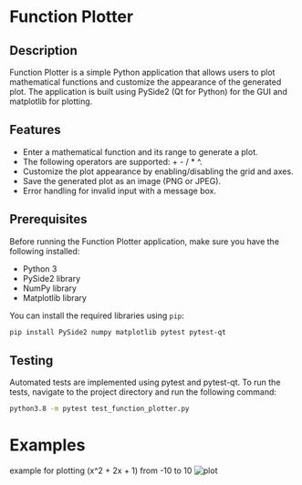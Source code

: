 # Function Plotter

## Description
Function Plotter is a simple Python application that allows users to plot mathematical functions and customize the appearance of the generated plot. The application is built using PySide2 (Qt for Python) for the GUI and matplotlib for plotting.

## Features

- Enter a mathematical function and its range to generate a plot.
- The following operators are supported: + - / * ^. 
- Customize the plot appearance by enabling/disabling the grid and axes.
- Save the generated plot as an image (PNG or JPEG).
- Error handling for invalid input with a message box.

## Prerequisites

Before running the Function Plotter application, make sure you have the following installed:

- Python 3
- PySide2 library
- NumPy library
- Matplotlib library

You can install the required libraries using `pip`:

```bash
pip install PySide2 numpy matplotlib pytest pytest-qt
``` 

## Testing
Automated tests are implemented using pytest and pytest-qt. To run the tests, navigate to the project directory and run the following command:

```bash
python3.8 -m pytest test_function_plotter.py
```

# Examples
example for plotting (x^2 + 2x + 1) from -10 to 10
![plot](Examples/plot.png)




